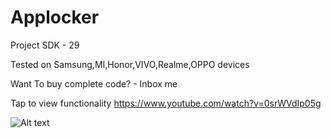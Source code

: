 # Applocker

Project SDK - 29

Tested on Samsung,MI,Honor,VIVO,Realme,OPPO devices

Want To buy complete code? - Inbox me


Tap to view functionality
https://www.youtube.com/watch?v=0srWVdIp05g

![Alt text](https://github.com/quicklearner4991/Applocker/blob/master/20200802_004648.gif)
